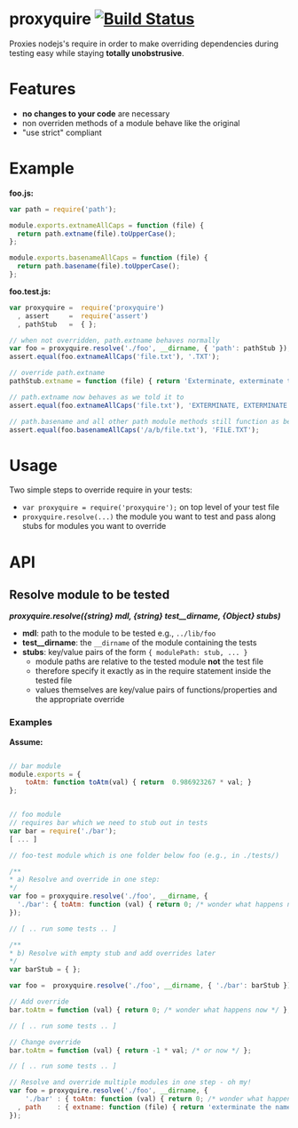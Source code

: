 # proxyquire [![Build Status](https://secure.travis-ci.org/thlorenz/proxyquire.png)](http://travis-ci.org/thlorenz/proxyquire)

Proxies nodejs's require in order to make overriding dependencies during testing easy while staying **totally unobstrusive**.

# Features

- **no changes to your code** are necessary 
- non overriden methods of a module behave like the original
- "use strict" compliant


# Example

**foo.js:**

```javascript
var path = require('path');

module.exports.extnameAllCaps = function (file) { 
  return path.extname(file).toUpperCase();
};

module.exports.basenameAllCaps = function (file) { 
  return path.basename(file).toUpperCase();
};
```

**foo.test.js:**

```javascript
var proxyquire =  require('proxyquire')
  , assert     =  require('assert')
  , pathStub   =  { };

// when not overridden, path.extname behaves normally
var foo = proxyquire.resolve('./foo', __dirname, { 'path': pathStub });
assert.equal(foo.extnameAllCaps('file.txt'), '.TXT');

// override path.extname
pathStub.extname = function (file) { return 'Exterminate, exterminate the ' + file; };

// path.extname now behaves as we told it to
assert.equal(foo.extnameAllCaps('file.txt'), 'EXTERMINATE, EXTERMINATE THE FILE.TXT');

// path.basename and all other path module methods still function as before
assert.equal(foo.basenameAllCaps('/a/b/file.txt'), 'FILE.TXT');
```


# Usage

Two simple steps to override require in your tests:

- `var proxyquire = require('proxyquire');` on top level of your test file
- `proxyquire.resolve(...)` the module you want to test and pass along stubs for modules you want to override

# API

## Resolve module to be tested

***proxyquire.resolve({string} mdl, {string} test__dirname, {Object} stubs)***

- **mdl**: path to the module to be tested e.g., `../lib/foo`
- **test__dirname**: the `__dirname` of the module containing the tests
- **stubs**: key/value pairs of the form `{ modulePath: stub, ... }`
    - module paths are relative to the tested module **not** the test file 
    - therefore specify it exactly as in the require statement inside the tested file
    - values themselves are key/value pairs of functions/properties and the appropriate override

### Examples

**Assume:**
```javascript

// bar module
module.exports = { 
    toAtm: function toAtm(val) { return  0.986923267 * val; }
};


// foo module 
// requires bar which we need to stub out in tests
var bar = require('./bar');
[ ... ]

```

```javascript
// foo-test module which is one folder below foo (e.g., in ./tests/)

/**
* a) Resolve and override in one step:
*/
var foo = proxyquire.resolve('./foo', __dirname, {
  './bar': { toAtm: function (val) { return 0; /* wonder what happens now */ } }
});

// [ .. run some tests .. ]

/**
* b) Resolve with empty stub and add overrides later
*/
var barStub = { };

var foo =  proxyquire.resolve('./foo', __dirname, { './bar': barStub }); 

// Add override
bar.toAtm = function (val) { return 0; /* wonder what happens now */ };

// [ .. run some tests .. ]

// Change override
bar.toAtm = function (val) { return -1 * val; /* or now */ };

// [ .. run some tests .. ]

// Resolve and override multiple modules in one step - oh my!
var foo = proxyquire.resolve('./foo', __dirname, {
    './bar' : { toAtm: function (val) { return 0; /* wonder what happens now */ } }
  , path    : { extname: function (file) { return 'exterminate the name of ' + file } }
});
```


